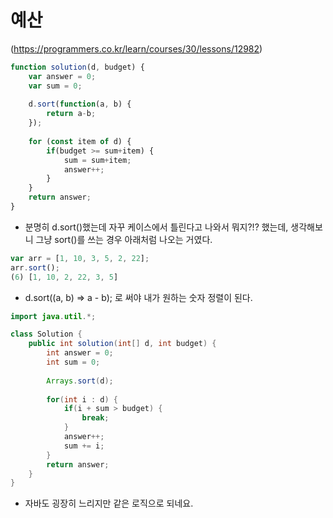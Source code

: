 # 예산
(https://programmers.co.kr/learn/courses/30/lessons/12982)

```JAVASCRIPT
function solution(d, budget) {
    var answer = 0;
    var sum = 0;
    
    d.sort(function(a, b) {
        return a-b;
    });
    
    for (const item of d) {
        if(budget >= sum+item) {
            sum = sum+item;
            answer++;
        }
    }
    return answer;
}
```
- 분명히 d.sort()했는데 자꾸 케이스에서 틀린다고 나와서 뭐지?!? 했는데, 생각해보니 그냥 sort()를 쓰는 경우 아래처럼 나오는 거였다.

```JAVASCRIPT
var arr = [1, 10, 3, 5, 2, 22];
arr.sort();
(6) [1, 10, 2, 22, 3, 5]
```

- d.sort((a, b) => a - b); 로 써야 내가 원하는 숫자 정렬이 된다.

```JAVA
import java.util.*;

class Solution {
    public int solution(int[] d, int budget) {
        int answer = 0;
        int sum = 0;
        
        Arrays.sort(d);
        
        for(int i : d) {
            if(i + sum > budget) {
                break;
            }
            answer++;
            sum += i;
        }
        return answer;
    }
}
```

- 자바도 굉장히 느리지만 같은 로직으로 되네요.

